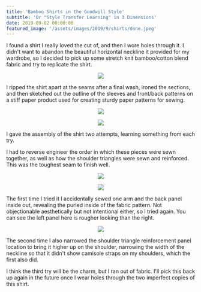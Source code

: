 ```yaml
---
title: 'Bamboo Shirts in the Goodwill Style'
subtitle: 'Or "Style Transfer Learning" in 3 Dimensions'
date: 2019-09-02 00:00:00
featured_image: '/assets/images/2019/9/shirts/done.jpeg'
---
```


I found a shirt I really loved the cut of, and then I wore holes through it. I didn't want to abandon the beautiful horizontal neckline it provided for my wardrobe, so I decided to pick up some stretch knit bamboo/cotton blend fabric and try to replicate the shirt.

<p align="center">
<img src="/assets/images/2019/9/shirts/original.jpeg">
</p>

I ripped the shirt apart at the seams after a final wash, ironed the sections, and then sketched out the outline of the sleeves and front/back patterns on a stiff paper product used for creating sturdy paper patterns for sewing.
<p align="center">
<img src="/assets/images/2019/9/shirts/supplies.jpeg">
</p>

<p align="center">
<img src="/assets/images/2019/9/shirts/pattern.jpeg">
</p>

I gave the assembly of the shirt two attempts, learning something from each try.

I had to reverse engineer the order in which these pieces were sewn together, as well as how the shoulder triangles were sewn and reinforced. This was the toughest seam to finish well.

<p align="center">
<img src="/assets/images/2019/9/shirts/engineering.jpeg">
</p>


<p align="center">
<img src="/assets/images/2019/9/shirts/tricky.jpeg">
</p>


The first time I tried it I accidentally sewed one arm and the back panel inside out, revealing the purled inside of the fabric pattern. Not objectionable aesthetically but not intentional either, so I tried again. You can see the left panel here is rougher looking than the right. 


<p align="center">
<img src="/assets/images/2019/9/shirts/triangle.jpeg">
</p>

The second time I also narrowed the shoulder triangle reinforcement panel location to bring it higher up on the shoulder, narrowing the width of the neckline so that it didn't show camisole straps on my shoulders, which the first also did.


I think the third try will be the charm, but I ran out of fabric. I'll pick this back up again in the future once I wear holes through the two imperfect copies of this shirt.